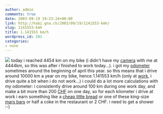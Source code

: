 ```yaml
---
author: admin
comments: true
date: 2003-09-19 19:23:24+00:00
link: http://habi.gna.ch/2003/09/19/1141553-kmh/
slug: 1141553-kmh
title: 1.141553 km/h
wordpress_id: 281
categories:
- none
---
```


![](http://habi.gna.ch/blog/images/4454km.jpg)
today i reached 4454 km on my bike (i didn't have my [camera](http://www.sonyericsson.com/t610/overview/) with me at 4444km, so this was after i finished to work today...).
i got my [odometer](http://dict.leo.org/?search=odometer) sometimes around the beginning of april this year. so this means that i drive around 10000 km a year on my bike, hence 1.141553 km/h (only at [work](http://velokurierbern.ch/), i drive quite a bit when i do not work...)
i could do a lot more calculations with my odometer: i consistently drive around 100 km during one work day, and make a bit more than 200 [CHF](http://xe.com/) on one day, so for each kilometer i drive at work i earn something like a [cheap little bread](http://www.migros-shop.ch/scripts/wgate/zmos6e0e49df/~flN0YXRlPTM2MzEwNzE1OTc=?~event=parent_select&p_selected_area=100200000&p_selected_area_guid=3EA6618F3E556D0EE100000092438523&p_open_area=100200000&p_open_area_guid=3EA6618F3E556D0EE100000092438523&p_load_area=100200000&p_subcategories=X&~template=zmos_katdescr&p_selected_description=Brot+%26+Backwaren&selected_area_specific_attr_exist=&p_highlight=100200000&c_highlight=#) or one of these king-size [mars bars](http://www.awt.hr/include/images/masterfoods/mars.jpg) or half a coke in the restaurant or 2 CHF.
i need to get a shower :-)
